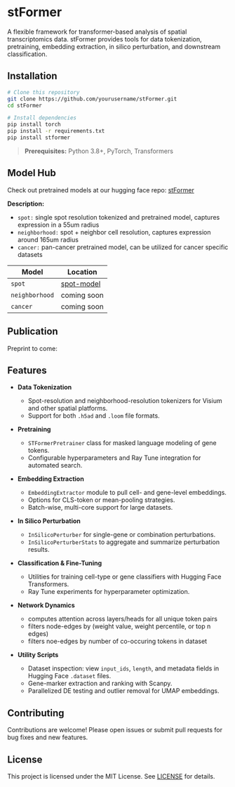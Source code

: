 # stFormer

A flexible framework for transformer-based analysis of spatial transcriptomics data. stFormer provides tools for data tokenization, pretraining, embedding extraction, in silico perturbation, and downstream classification.

## Installation

```bash
# Clone this repository
git clone https://github.com/yourusername/stFormer.git
cd stFormer

# Install dependencies
pip install torch
pip install -r requirements.txt
pip install stformer
```

> **Prerequisites:** Python 3.8+, PyTorch, Transformers

## Model Hub
Check out pretrained models at our hugging face repo:  [stFormer](https://huggingface.co/Istrope/stFormer)

**Description:**
- `spot:` single spot resolution tokenized and pretrained model, captures expression in a 55um radius
- `neighborhood:` spot + neighbor cell resolution, captures expression around 165um radius
- `cancer:` pan-cancer pretrained model, can be utilized for cancer specific datasets

| Model | Location |
| --- | --- |
| `spot` |  [spot-model](https://huggingface.co/Istrope/stFormer/tree/main/models/spot) |
| `neighborhood` | coming soon  |
| `cancer` |  coming soon |


## Publication

Preprint to come: 

## Features

- **Data Tokenization**

  - Spot-resolution and neighborhood-resolution tokenizers for Visium and other spatial platforms.
  - Support for both `.h5ad` and `.loom` file formats.

- **Pretraining**

  - `STFormerPretrainer` class for masked language modeling of gene tokens.
  - Configurable hyperparameters and Ray Tune integration for automated search.

- **Embedding Extraction**

  - `EmbeddingExtractor` module to pull cell- and gene-level embeddings.
  - Options for CLS-token or mean-pooling strategies.
  - Batch-wise, multi-core support for large datasets.

- **In Silico Perturbation**

  - `InSilicoPerturber` for single-gene or combination perturbations.
  - `InSilicoPerturberStats` to aggregate and summarize perturbation results.

- **Classification & Fine-Tuning**

  - Utilities for training cell-type or gene classifiers with Hugging Face Transformers.
  - Ray Tune experiments for hyperparameter optimization.
    
- **Network Dynamics**

  - computes attention across layers/heads for all unique token pairs
  - filters node-edges by (weight value, weight percentile, or top n edges)
  - filters noe-edges by number of co-occuring tokens in dataset

- **Utility Scripts**

  - Dataset inspection: view `input_ids`, `length`, and metadata fields in Hugging Face `.dataset` files.
  - Gene-marker extraction and ranking with Scanpy.
  - Parallelized DE testing and outlier removal for UMAP embeddings.

## Contributing

Contributions are welcome! Please open issues or submit pull requests for bug fixes and new features.

## License

This project is licensed under the MIT License. See [LICENSE](LICENSE) for details.


